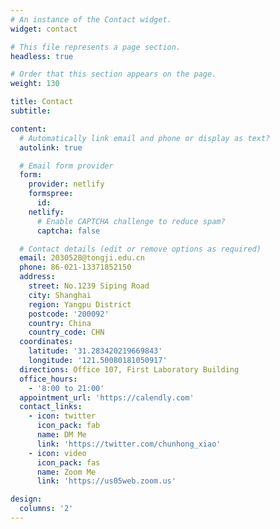 ```yaml
---
# An instance of the Contact widget.
widget: contact

# This file represents a page section.
headless: true

# Order that this section appears on the page.
weight: 130

title: Contact
subtitle:

content:
  # Automatically link email and phone or display as text?
  autolink: true

  # Email form provider
  form:
    provider: netlify
    formspree:
      id:
    netlify:
      # Enable CAPTCHA challenge to reduce spam?
      captcha: false

  # Contact details (edit or remove options as required)
  email: 2030528@tongji.edu.cn
  phone: 86-021-13371852150
  address:
    street: No.1239 Siping Road
    city: Shanghai
    region: Yangpu District
    postcode: '200092'
    country: China
    country_code: CHN
  coordinates:
    latitude: '31.283420219669843'
    longitude: '121.50080181050917'
  directions: Office 107, First Laboratory Building
  office_hours:
    - '8:00 to 21:00'
  appointment_url: 'https://calendly.com'
  contact_links:
    - icon: twitter
      icon_pack: fab
      name: DM Me
      link: 'https://twitter.com/chunhong_xiao'
    - icon: video
      icon_pack: fas
      name: Zoom Me
      link: 'https://us05web.zoom.us'

design:
  columns: '2'
---
```

